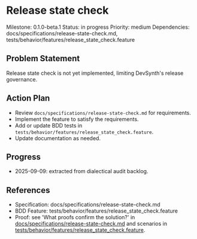 # Release state check
Milestone: 0.1.0-beta.1
Status: in progress
Priority: medium
Dependencies: docs/specifications/release-state-check.md, tests/behavior/features/release_state_check.feature

## Problem Statement
Release state check is not yet implemented, limiting DevSynth's release governance.

## Action Plan
- Review `docs/specifications/release-state-check.md` for requirements.
- Implement the feature to satisfy the requirements.
- Add or update BDD tests in `tests/behavior/features/release_state_check.feature`.
- Update documentation as needed.

## Progress
- 2025-09-09: extracted from dialectical audit backlog.

## References
- Specification: docs/specifications/release-state-check.md
- BDD Feature: tests/behavior/features/release_state_check.feature
- Proof: see 'What proofs confirm the solution?' in [docs/specifications/release-state-check.md](../docs/specifications/release-state-check.md) and scenarios in [tests/behavior/features/release_state_check.feature](../tests/behavior/features/release_state_check.feature).

